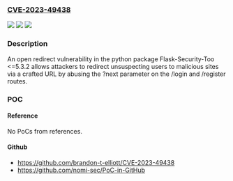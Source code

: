 ### [CVE-2023-49438](https://cve.mitre.org/cgi-bin/cvename.cgi?name=CVE-2023-49438)
![](https://img.shields.io/static/v1?label=Product&message=n%2Fa&color=blue)
![](https://img.shields.io/static/v1?label=Version&message=n%2Fa&color=blue)
![](https://img.shields.io/static/v1?label=Vulnerability&message=n%2Fa&color=brighgreen)

### Description

An open redirect vulnerability in the python package Flask-Security-Too <=5.3.2 allows attackers to redirect unsuspecting users to malicious sites via a crafted URL by abusing the ?next parameter on the /login and /register routes.

### POC

#### Reference
No PoCs from references.

#### Github
- https://github.com/brandon-t-elliott/CVE-2023-49438
- https://github.com/nomi-sec/PoC-in-GitHub

